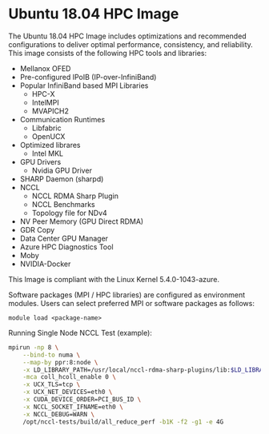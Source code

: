 # Ubuntu 18.04 HPC Image

The Ubuntu 18.04 HPC Image includes optimizations and recommended configurations to deliver optimal performance,
consistency, and reliability. This image consists of the following HPC tools and libraries:

- Mellanox OFED
- Pre-configured IPoIB (IP-over-InfiniBand)
- Popular InfiniBand based MPI Libraries
  - HPC-X
  - IntelMPI
  - MVAPICH2
- Communication Runtimes
  - Libfabric
  - OpenUCX
- Optimized librares
  - Intel MKL
- GPU Drivers
  - Nvidia GPU Driver
- SHARP Daemon (sharpd)
- NCCL
  - NCCL RDMA Sharp Plugin
  - NCCL Benchmarks
  - Topology file for NDv4
- NV Peer Memory (GPU Direct RDMA)
- GDR Copy
- Data Center GPU Manager
- Azure HPC Diagnostics Tool
- Moby
- NVIDIA-Docker

This Image is compliant with the Linux Kernel 5.4.0-1043-azure.

Software packages (MPI / HPC libraries) are configured as environment modules. Users can select preferred MPI or software packages as follows:

`module load <package-name>`

Running Single Node NCCL Test (example):

```sh
mpirun -np 8 \
    --bind-to numa \
    --map-by ppr:8:node \
    -x LD_LIBRARY_PATH=/usr/local/nccl-rdma-sharp-plugins/lib:$LD_LIBRARY_PATH \
    -mca coll_hcoll_enable 0 \
    -x UCX_TLS=tcp \
    -x UCX_NET_DEVICES=eth0 \
    -x CUDA_DEVICE_ORDER=PCI_BUS_ID \
    -x NCCL_SOCKET_IFNAME=eth0 \
    -x NCCL_DEBUG=WARN \
    /opt/nccl-tests/build/all_reduce_perf -b1K -f2 -g1 -e 4G
```
